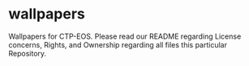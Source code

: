 # wallpapers
Wallpapers for CTP-EOS. Please read our README regarding License concerns, Rights, and Ownership regarding all files this particular Repository.
